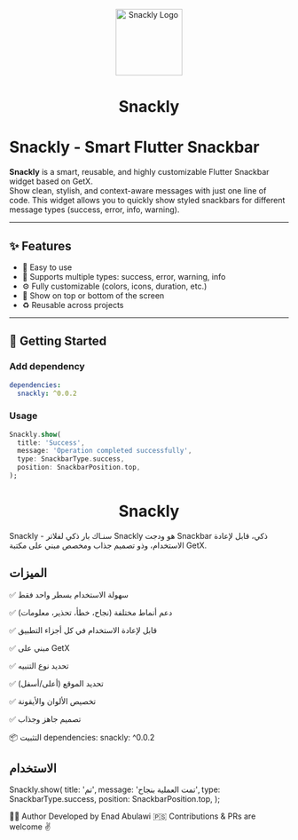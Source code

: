<p align="center">
  <img src="https://raw.githubusercontent.com/EnadAbulawi/snackly/main/assets/logo.png" width="120" alt="Snackly Logo" />
</p>

<h1 align="center">Snackly</h1>


# Snackly - Smart Flutter Snackbar

**Snackly** is a smart, reusable, and highly customizable Flutter Snackbar widget based on GetX.  
Show clean, stylish, and context-aware messages with just one line of code.
This widget allows you to quickly show styled snackbars for different message types (success, error, info, warning).

---

## ✨ Features

- 🎯 Easy to use
- 🎨 Supports multiple types: success, error, warning, info
- ⚙️ Fully customizable (colors, icons, duration, etc.)
- 📍 Show on top or bottom of the screen
- ♻️ Reusable across projects

---

## 🚀 Getting Started

### Add dependency

```yaml
dependencies:
  snackly: ^0.0.2


```

### Usage

```dart
Snackly.show(
  title: 'Success',
  message: 'Operation completed successfully',
  type: SnackbarType.success,
  position: SnackbarPosition.top,
);
```

<h1 align="center">Snackly</h1>

Snackly - سنـاك بار ذكي لفلاتر
Snackly هو ودجت Snackbar ذكي، قابل لإعادة الاستخدام، وذو تصميم جذاب ومخصص مبني على مكتبة GetX.

## الميزات
✅ سهولة الاستخدام بسطر واحد فقط

✅ دعم أنماط مختلفة (نجاح، خطأ، تحذير، معلومات)

✅ قابل لإعادة الاستخدام في كل أجزاء التطبيق

✅ مبني على GetX

✅ تحديد نوع التنبيه  

✅ تحديد الموقع (أعلى/أسفل)  

✅ تخصيص الألوان والأيقونة  

✅ تصميم جاهز وجذاب


📦 التثبيت
dependencies:
  snackly: ^0.0.2


## الاستخدام


Snackly.show(
  title: 'تم',
  message: 'تمت العملية بنجاح',
  type: SnackbarType.success,
  position: SnackbarPosition.top,
);



🧑‍💻 Author
Developed by Enad Abulawi 🇵🇸
Contributions & PRs are welcome ✌️